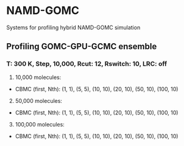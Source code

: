 # NAMD-GOMC
Systems for profiling hybrid NAMD-GOMC simulation

## Profiling GOMC-GPU-GCMC ensemble
### T: 300 K, Step, 10,000, Rcut: 12, Rswitch: 10, LRC: off 

1. 10,000 molecules:
- CBMC (first, Nth): (1, 1), (5, 5), (10, 10), (20, 10), (50, 10), (100, 10)
2. 50,000 molecules:
- CBMC (first, Nth): (1, 1), (5, 5), (10, 10), (20, 10), (50, 10), (100, 10)
3. 100,000 molecules:
- CBMC (first, Nth): (1, 1), (5, 5), (10, 10), (20, 10), (50, 10), (100, 10)
